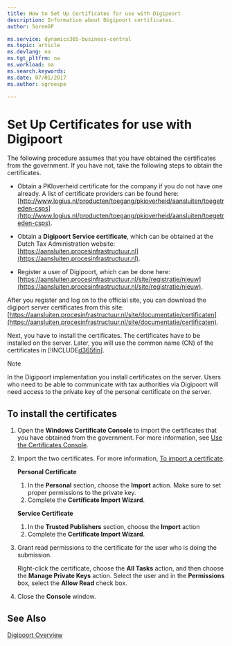 ```yaml
---
title: How to Set Up Certificates for use with Digipoort
description: Information about Digipoort certificates.
author: SorenGP

ms.service: dynamics365-business-central
ms.topic: article
ms.devlang: na
ms.tgt_pltfrm: na
ms.workload: na
ms.search.keywords:
ms.date: 07/01/2017
ms.author: sgroespe

---
```


# Set Up Certificates for use with Digipoort
The following procedure assumes that you have obtained the certificates from the government. If you have not, take the following steps to obtain the certificates.  

- Obtain a PKIoverheid certificate for the company if you do not have one already. A list of certificate providers can be found here: [http://www.logius.nl/producten/toegang/pkioverheid/aansluiten/toegetreden-csps](http://www.logius.nl/producten/toegang/pkioverheid/aansluiten/toegetreden-csps).  

- Obtain a **Digipoort Service certificate**, which can be obtained at the Dutch Tax Administration website: [https://aansluiten.procesinfrastructuur.nl](https://aansluiten.procesinfrastructuur.nl).  

- Register a user of Digipoort, which can be done here: [https://aansluiten.procesinfrastructuur.nl/site/registratie/nieuw](https://aansluiten.procesinfrastructuur.nl/site/registratie/nieuw).  

After you register and log on to the official site, you can download the digiport server certificates from this site: [https://aansluiten.procesinfrastructuur.nl/site/documentatie/certificaten](https://aansluiten.procesinfrastructuur.nl/site/documentatie/certificaten).  

Next, you have to install the certificates. The certificates have to be installed on the server. Later, you will use the common name (CN) of the certificates in [!INCLUDE[d365fin](../../includes/d365fin_md.md)].  

> [!NOTE]  
>  In the Digipoort implementation you install certificates on the server. Users who need to be able to communicate with tax authorities via Digipoort will need access to the private key of the personal certificate on the server.  

## To install the certificates  

1.  Open the **Windows Certificate Console** to import the certificates that you have obtained from the government. For more information, see [Use the Certificates Console](http://social.technet.microsoft.com/wiki/contents/articles/2167.how-to-use-the-certificates-console.aspx).  
2.  Import the two certificates. For more information, [To import a certificate](http://social.technet.microsoft.com/wiki/contents/articles/2167.how-to-use-the-certificates-console.aspx#To_import_certificates).  

    **Personal Certificate**  

    1.  In the **Personal** section, choose the **Import** action. Make sure to set proper permissions to the private key.  
    2.  Complete the **Certificate Import Wizard**.  

    **Service Certificate**  

    1.  In the **Trusted Publishers** section, choose the **Import** action  
    2.  Complete the **Certificate Import Wizard**.  

3.  Grant read permissions to the certificate for the user who is doing the submission.  

    Right-click the certificate, choose the **All Tasks** action, and then choose the **Manage Private Keys** action. Select the user and in the **Permissions** box, select the **Allow Read** check box.  

4.  Close the **Console** window.  

## See Also  
 [Digipoort Overview](digipoort-overview.md)
